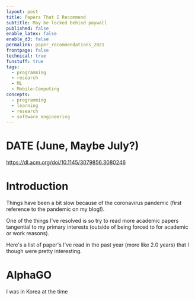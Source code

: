 ```yaml
---
layout: post
title: Papers That I Recommend
subtitle: May be locked behind paywall
published: false
enable_latex: false
enable_d3: false
permalink: paper_recommendations_2021
frontpage: false
technical: true
funstuff: true
tags:
  - programming
  - research
  - ML
  - Mobile-Computing
concepts:
  - programming
  - learning
  - research
  - software engineering
---
```


# DATE (June, Maybe July?)

https://dl.acm.org/doi/10.1145/3079856.3080246



# Introduction 

Things have been a bit slow because of the coronavirus pandemic (first reference to the pandemic on my blog!).

One of the things I've resolved is so try to read more academic papers tangential to my primary interests (outside of being forced to for academic or work reasons).   

Here's a list of paper's I've read in the past year (more like 2.0 years) that I though were pretty interesting. 


# AlphaGO
I was in Korea at the time 

